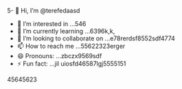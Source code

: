 5- 👋 Hi, I’m @terefedaasd
- 👀 I’m interested in ...546
- 🌱 I’m currently learning ...6396k,k,
- 💞️ I’m looking to collaborate on ...e78rerdsf8552sdf4774
- 📫 How to reach me ...55622323erger
- 😄 Pronouns: ...zbczx9569sdf
- ⚡ Fun fact: ...jil
uiosfd46587lgj5555151
<!---s555555dgf474485
--->
45645623
